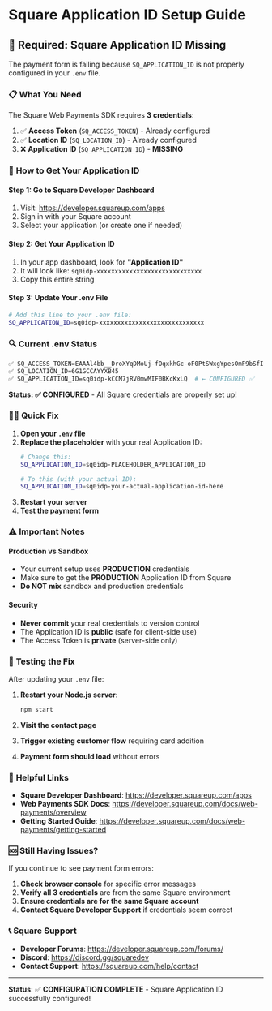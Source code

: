 # Square Application ID Setup Guide

## 🚨 Required: Square Application ID Missing

The payment form is failing because `SQ_APPLICATION_ID` is not properly configured in your `.env` file.

### 📋 **What You Need**

The Square Web Payments SDK requires **3 credentials**:
1. ✅ **Access Token** (`SQ_ACCESS_TOKEN`) - Already configured
2. ✅ **Location ID** (`SQ_LOCATION_ID`) - Already configured  
3. ❌ **Application ID** (`SQ_APPLICATION_ID`) - **MISSING**

### 🔧 **How to Get Your Application ID**

#### **Step 1: Go to Square Developer Dashboard**
1. Visit: https://developer.squareup.com/apps
2. Sign in with your Square account
3. Select your application (or create one if needed)

#### **Step 2: Get Your Application ID**
1. In your app dashboard, look for **"Application ID"** 
2. It will look like: `sq0idp-xxxxxxxxxxxxxxxxxxxxxxxxxxxxx`
3. Copy this entire string

#### **Step 3: Update Your .env File**
```bash
# Add this line to your .env file:
SQ_APPLICATION_ID=sq0idp-xxxxxxxxxxxxxxxxxxxxxxxxxxxxx
```

### 🔍 **Current .env Status**

```bash
✅ SQ_ACCESS_TOKEN=EAAAl4bb__DroXYqDMoUj-fOqxkhGc-oF0PtSWxgYpesOmF9bSfIWVQVMxrpHgoO
✅ SQ_LOCATION_ID=6G1GCCAYYXB45
✅ SQ_APPLICATION_ID=sq0idp-kCCM7jRV0mwMIF0BKcKxLQ  # ← CONFIGURED ✅
```

**Status: ✅ CONFIGURED** - All Square credentials are properly set up!

### 🏃‍♂️ **Quick Fix**

1. **Open your `.env` file**
2. **Replace the placeholder** with your real Application ID:
   ```bash
   # Change this:
   SQ_APPLICATION_ID=sq0idp-PLACEHOLDER_APPLICATION_ID
   
   # To this (with your actual ID):
   SQ_APPLICATION_ID=sq0idp-your-actual-application-id-here
   ```
3. **Restart your server**
4. **Test the payment form**

### ⚠️ **Important Notes**

#### **Production vs Sandbox**
- Your current setup uses **PRODUCTION** credentials
- Make sure to get the **PRODUCTION** Application ID from Square
- **Do NOT mix** sandbox and production credentials

#### **Security**
- **Never commit** your real credentials to version control
- The Application ID is **public** (safe for client-side use)
- The Access Token is **private** (server-side only)

### 🧪 **Testing the Fix**

After updating your `.env` file:

1. **Restart your Node.js server**:
   ```bash
   npm start
   ```

2. **Visit the contact page**
3. **Trigger existing customer flow** requiring card addition
4. **Payment form should load** without errors

### 🔗 **Helpful Links**

- **Square Developer Dashboard**: https://developer.squareup.com/apps
- **Web Payments SDK Docs**: https://developer.squareup.com/docs/web-payments/overview
- **Getting Started Guide**: https://developer.squareup.com/docs/web-payments/getting-started

### 🆘 **Still Having Issues?**

If you continue to see payment form errors:

1. **Check browser console** for specific error messages
2. **Verify all 3 credentials** are from the same Square environment
3. **Ensure credentials are for the same Square account**
4. **Contact Square Developer Support** if credentials seem correct

### 📞 **Square Support**
- **Developer Forums**: https://developer.squareup.com/forums/
- **Discord**: https://discord.gg/squaredev
- **Contact Support**: https://squareup.com/help/contact

---

**Status**: ✅ **CONFIGURATION COMPLETE** - Square Application ID successfully configured!
